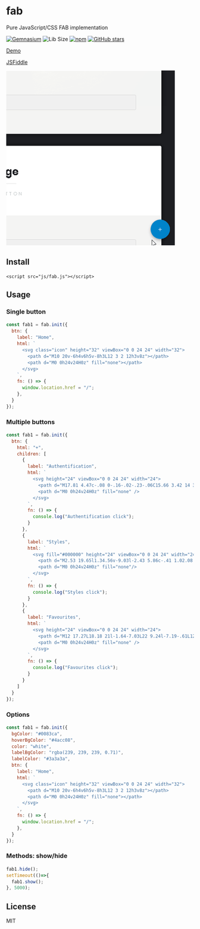 # fab
Pure JavaScript/CSS FAB implementation

[![Gemnasium](https://img.shields.io/gemnasium/mathiasbynens/he.svg)]()
![Lib Size](http://img.badgesize.io/AntonLapshin/fab/master/bin/fab.es6.js.svg?compression=gzip)
[![npm](https://img.shields.io/npm/dt/simple-fab.svg)](https://www.npmjs.com/package/simple-fab)
[![GitHub stars](https://img.shields.io/github/stars/AntonLapshin/fab.svg?style=social&label=Star)](https://github.com/AntonLapshin/fab)

[Demo](https://antonlapshin.github.io/fab/)

[JSFiddle](https://jsfiddle.net/AntonLapshin/7w4zttp2/)

![](gif/screencast_1.gif)

## Install

    <script src="js/fab.js"></script>

## Usage

### Single button

```js
const fab1 = fab.init({
  btn: {
    label: "Home",
    html: `
      <svg class="icon" height="32" viewBox="0 0 24 24" width="32">
        <path d="M10 20v-6h4v6h5v-8h3L12 3 2 12h3v8z"></path>
        <path d="M0 0h24v24H0z" fill="none"></path>
      </svg>
    `,
    fn: () => {
      window.location.href = "/";
    },
  }
}); 
```

### Multiple buttons

```js
const fab1 = fab.init({
  btn: {
    html: "+",
    children: [
      {
        label: "Authentification",
        html: `
          <svg height="24" viewBox="0 0 24 24" width="24">
            <path d="M17.81 4.47c-.08 0-.16-.02-.23-.06C15.66 3.42 14 3 12.01 3c-1.98 0-3.86.47-5.57 1.41-.24.13-.54.04-.68-.2-.13-.24-.04-.55.2-.68C7.82 2.52 9.86 2 12.01 2c2.13 0 3.99.47 6.03 1.52.25.13.34.43.21.67-.09.18-.26.28-.44.28zM3.5 9.72c-.1 0-.2-.03-.29-.09-.23-.16-.28-.47-.12-.7.99-1.4 2.25-2.5 3.75-3.27C9.98 4.04 14 4.03 17.15 5.65c1.5.77 2.76 1.86 3.75 3.25.16.22.11.54-.12.7-.23.16-.54.11-.7-.12-.9-1.26-2.04-2.25-3.39-2.94-2.87-1.47-6.54-1.47-9.4.01-1.36.7-2.5 1.7-3.4 2.96-.08.14-.23.21-.39.21zm6.25 12.07c-.13 0-.26-.05-.35-.15-.87-.87-1.34-1.43-2.01-2.64-.69-1.23-1.05-2.73-1.05-4.34 0-2.97 2.54-5.39 5.66-5.39s5.66 2.42 5.66 5.39c0 .28-.22.5-.5.5s-.5-.22-.5-.5c0-2.42-2.09-4.39-4.66-4.39-2.57 0-4.66 1.97-4.66 4.39 0 1.44.32 2.77.93 3.85.64 1.15 1.08 1.64 1.85 2.42.19.2.19.51 0 .71-.11.1-.24.15-.37.15zm7.17-1.85c-1.19 0-2.24-.3-3.1-.89-1.49-1.01-2.38-2.65-2.38-4.39 0-.28.22-.5.5-.5s.5.22.5.5c0 1.41.72 2.74 1.94 3.56.71.48 1.54.71 2.54.71.24 0 .64-.03 1.04-.1.27-.05.53.13.58.41.05.27-.13.53-.41.58-.57.11-1.07.12-1.21.12zM14.91 22c-.04 0-.09-.01-.13-.02-1.59-.44-2.63-1.03-3.72-2.1-1.4-1.39-2.17-3.24-2.17-5.22 0-1.62 1.38-2.94 3.08-2.94 1.7 0 3.08 1.32 3.08 2.94 0 1.07.93 1.94 2.08 1.94s2.08-.87 2.08-1.94c0-3.77-3.25-6.83-7.25-6.83-2.84 0-5.44 1.58-6.61 4.03-.39.81-.59 1.76-.59 2.8 0 .78.07 2.01.67 3.61.1.26-.03.55-.29.64-.26.1-.55-.04-.64-.29-.49-1.31-.73-2.61-.73-3.96 0-1.2.23-2.29.68-3.24 1.33-2.79 4.28-4.6 7.51-4.6 4.55 0 8.25 3.51 8.25 7.83 0 1.62-1.38 2.94-3.08 2.94s-3.08-1.32-3.08-2.94c0-1.07-.93-1.94-2.08-1.94s-2.08.87-2.08 1.94c0 1.71.66 3.31 1.87 4.51.95.94 1.86 1.46 3.27 1.85.27.07.42.35.35.61-.05.23-.26.38-.47.38z" />
            <path d="M0 0h24v24H0z" fill="none" />
          </svg>
        `,
        fn: () => {
          console.log("Authentification click");
        }
      },
      {
        label: "Styles",
        html: `
          <svg fill="#000000" height="24" viewBox="0 0 24 24" width="24" xmlns="http://www.w3.org/2000/svg">
            <path d="M2.53 19.65l1.34.56v-9.03l-2.43 5.86c-.41 1.02.08 2.19 1.09 2.61zm19.5-3.7L17.07 3.98c-.31-.75-1.04-1.21-1.81-1.23-.26 0-.53.04-.79.15L7.1 5.95c-.75.31-1.21 1.03-1.23 1.8-.01.27.04.54.15.8l4.96 11.97c.31.76 1.05 1.22 1.83 1.23.26 0 .52-.05.77-.15l7.36-3.05c1.02-.42 1.51-1.59 1.09-2.6zM7.88 8.75c-.55 0-1-.45-1-1s.45-1 1-1 1 .45 1 1-.45 1-1 1zm-2 11c0 1.1.9 2 2 2h1.45l-3.45-8.34v6.34z"/>
            <path d="M0 0h24v24H0z" fill="none"/>
          </svg>
        `,
        fn: () => {
          console.log("Styles click");
        }
      },
      {
        label: "Favourites",
        html: `
          <svg height="24" viewBox="0 0 24 24" width="24">
            <path d="M12 17.27L18.18 21l-1.64-7.03L22 9.24l-7.19-.61L12 2 9.19 8.63 2 9.24l5.46 4.73L5.82 21z" />
            <path d="M0 0h24v24H0z" fill="none" />
          </svg>
        `,
        fn: () => {
          console.log("Favourites click");
        }
      }          
    ]
  }
});
```

### Options

```js
const fab1 = fab.init({
  bgColor: "#0083ca",
  hoverBgColor: "#4acc08",
  color: "white",
  labelBgColor: "rgba(239, 239, 239, 0.71)",
  labelColor: "#3a3a3a",  
  btn: {
    label: "Home",
    html: `
      <svg class="icon" height="32" viewBox="0 0 24 24" width="32">
        <path d="M10 20v-6h4v6h5v-8h3L12 3 2 12h3v8z"></path>
        <path d="M0 0h24v24H0z" fill="none"></path>
      </svg>
    `,
    fn: () => {
      window.location.href = "/";
    },
  }
});
```

### Methods: show/hide

```js
fab1.hide();
setTimeout(()=>{
  fab1.show();
}, 5000);
```

## License

MIT